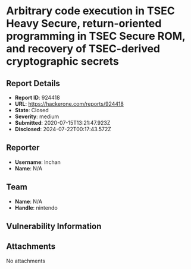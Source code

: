 # Arbitrary code execution in TSEC Heavy Secure, return-oriented programming in TSEC Secure ROM, and recovery of TSEC-derived cryptographic secrets

## Report Details
- **Report ID**: 924418
- **URL**: https://hackerone.com/reports/924418
- **State**: Closed
- **Severity**: medium
- **Submitted**: 2020-07-15T13:21:47.923Z
- **Disclosed**: 2024-07-22T00:17:43.572Z

## Reporter
- **Username**: lnchan
- **Name**: N/A

## Team
- **Name**: N/A
- **Handle**: nintendo

## Vulnerability Information


## Attachments
No attachments
